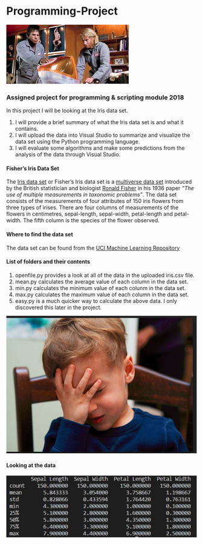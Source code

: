 # Programming-Project
![](Zoolander.jpg)
### Assigned project for programming &amp; scripting module 2018
In this project I will be looking at the Iris data set. 
1) I will provide a brief summary of what the Iris data set is and what it contains. 
2) I will upload the data into Visual Studio to summarize and visualize the data set using the Python programming language.
3) I will evaluate some algorithms and make some predictions from the analysis of the data through Visual Studio.

#### Fisher’s Iris Data Set

The [Iris data set](https://en.wikipedia.org/wiki/Iris_flower_data_set) or Fisher’s Iris data set is a [multiverse data set](https://en.wikipedia.org/wiki/Multivariate_statistics) introduced by the British statistician and biologist [Ronald Fisher](http://www.newworldencyclopedia.org/entry/Ronald_Fisher) in his 1936 paper *“The use of multiple measurements in taxonomic problems”*.
The data set consists of the measurements of four attributes of 150 iris flowers from three types of irises. There are four columns of measurements of the flowers in centimetres, sepal-length, sepal-width, petal-length and petal-width. The fifth column is the species of the flower observed.

#### Where to find the data set

The data set can be found from the [UCI Machine Learning Repository](https://archive.ics.uci.edu/ml/datasets/iris) 

#### List of folders and their contents

1) openfile.py provides a look at all of the data in the uploaded iris.csv file.
2) mean.py calculates the average value of each column in the data set.
3) min.py calculates the minimum value of each colunm in the data set.
4) max.py calculates the maximum value of each column in the data set.
5) easy.py is a much quicker way to calculate the above data. I only discovered this later in the project.

![](Really.JPG)

#### Looking at the data

![](Describe.JPG)
     
      
     






